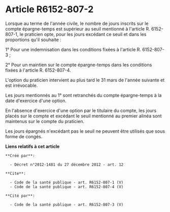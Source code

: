 # Article R6152-807-2

Lorsque au terme de l'année civile, le nombre de jours inscrits sur le compte épargne-temps est supérieur au seuil mentionné
à l'article R. 6152-807-1, le praticien opte, pour les jours excédant ce seuil et dans les proportions qu'il souhaite : 

1° Pour une indemnisation dans les conditions fixées à l'article R. 6152-807-3 ; 

2° Pour un maintien sur le compte épargne-temps dans les conditions fixées à l'article R. 6152-807-4. 

L'option du praticien intervient au plus tard le 31 mars de l'année suivante et est irrévocable. 

Les jours mentionnés au 1° sont retranchés du compte épargne-temps à la date d'exercice d'une option. 

En l'absence d'exercice d'une option par le titulaire du compte, les jours placés sur le compte et excédant le seuil
mentionné au premier alinéa sont maintenus sur le compte du praticien. 

Les jours épargnés n'excédant pas le seuil ne peuvent être utilisés que sous forme de congés.

**Liens relatifs à cet article**

	**Créé par**:

	  - Décret n°2012-1481 du 27 décembre 2012 - art. 12

	**Cite**:

	  - Code de la santé publique - art. R6152-807-1 (V)
	  - Code de la santé publique - art. R6152-807-4 (V)

	**Cité par**:

	  - Code de la santé publique - art. R6152-807-3 (V)
